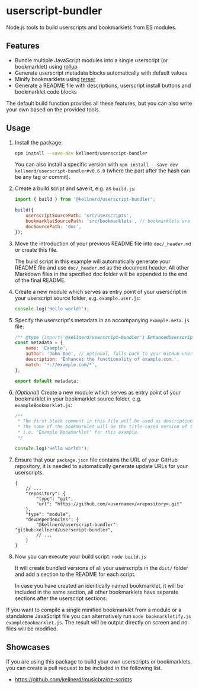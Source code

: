 # userscript-bundler

Node.js tools to build userscripts and bookmarklets from ES modules.

## Features

- Bundle multiple JavaScript modules into a single userscript (or bookmarklet) using [rollup](https://www.rollupjs.org/)
- Generate userscript metadata blocks automatically with default values
- Minify bookmarklets using [terser](https://terser.org/)
- Generate a README file with descriptions, userscript install buttons and bookmarklet code blocks

The default build function provides all these features, but you can also write your own based on the provided tools.

## Usage

1. Install the package:

	```sh
	npm install --save-dev kellnerd/userscript-bundler
	```

	You can also install a specific version with `npm install --save-dev kellnerd/userscript-bundler#v0.6.0` (where the part after the hash can be any tag or commit).

2. Create a build script and save it, e.g. as `build.js`:

	```js
	import { build } from '@kellnerd/userscript-bundler';

	build({
		userscriptSourcePath: 'src/userscripts',
		bookmarkletSourcePath: 'src/bookmarklets', // bookmarklets are optional
		docSourcePath: 'doc',
	});
	```

3. Move the introduction of your previous README file into `doc/_header.md` or create this file.

	The build script in this example will automatically generate your README file and use `doc/_header.md` as the document header.
	All other Markdown files in the specified doc folder will be appended to the end of the final README.

4. Create a new module which serves as entry point of your userscript in your userscript source folder, e.g. `example.user.js`:

	```js
	console.log('Hello world!');
	```

5. Specify the userscript's metadata in an accompanying `example.meta.js` file:

	```js
	/** @type {import('@kellnerd/userscript-bundler').EnhancedUserscriptMetadata} */
	const metadata = {
		name: 'Example',
		author: 'John Doe', // optional, falls back to your GitHub username
		description: 'Enhances the functionality of example.com.',
		match: '*://example.com/*',
	};

	export default metadata;
	```

6. *(Optional)* Create a new module which serves as entry point of your bookmarklet in your bookmarklet source folder, e.g. `exampleBookmarklet.js`:

	```js
	/** 
	 * The first block comment in this file will be used as description of the bookmarklet.
	 * The name of the bookmarklet will be the title-cased version of the camel-cased filename,
	 * i.e. "Example Bookmarklet" for this example.
	 */
	
	console.log('Hello world!');
	```

7. Ensure that your `package.json` file contains the URL of your GitHub repository, it is needed to automatically generate update URLs for your userscripts.

	```jsonc
	{
		// ...
		"repository": {
			"type": "git",
			"url": "https://github.com/<username>/<repository>.git"
		},
		"type": "module",
		"devDependencies": {
			"@kellnerd/userscript-bundler": "github:kellnerd/userscript-bundler",
			// ...
		}
	}
	```

8. Now you can execute your build script: `node build.js`

	It will create bundled versions of all your userscripts in the `dist/` folder and add a section to the README for each script.

	In case you have created an identically named bookmarklet, it will be included in the same section, all other bookmarklets have separate sections after the userscript sections.

If you want to compile a single minified bookmarklet from a module or a standalone JavaScript file you can alternatively run `node bookmarkletify.js exampleBookmarklet.js`.
The result will be output directly on screen and no files will be modified.

## Showcases

If you are using this package to build your own userscripts or bookmarklets, you can create a pull request to be included in the following list.

- https://github.com/kellnerd/musicbrainz-scripts
